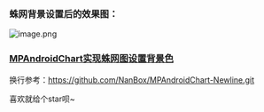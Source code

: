 ### 蛛网背景设置后的效果图：

![image.png](https://p9-juejin.byteimg.com/tos-cn-i-k3u1fbpfcp/eb0f51af80aa4e6d81b818846358e5b0~tplv-k3u1fbpfcp-watermark.image)

### [MPAndroidChart实现蛛网图设置背景色](https://juejin.cn/post/6938970334469029918/)

换行参考：https://github.com/NanBox/MPAndroidChart-Newline.git

喜欢就给个star呗~
